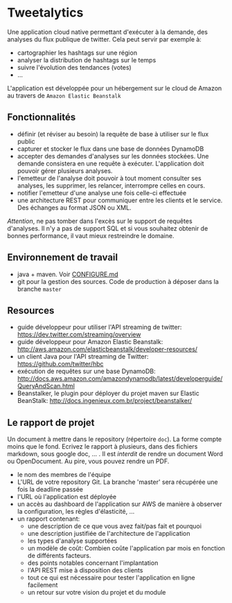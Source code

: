 # Tweetalytics

Une application cloud native permettant d'exécuter à la demande, des analyses du flux publique de twitter.
Cela peut servir par exemple à:
- cartographier les hashtags sur une région
- analyser la distribution de hashtags sur le temps
- suivre l'évolution des tendances (votes)
- ...

L'application est développée pour un hébergement sur le cloud de Amazon au travers de `Amazon Elastic Beanstalk`

## Fonctionnalités

- définir (et réviser au besoin) la requête de base à utiliser sur le flux public
- capturer et stocker le flux dans une base de données DynamoDB
- accepter des demandes d'analyses sur les données stockées. Une demande consistera en une requête à exécuter. L'application doit pouvoir gérer plusieurs analyses.
- l'emetteur de l'analyse doit pouvoir à tout moment consulter ses analyses, les supprimer, les relancer, interrompre celles en cours.
- notifier l'emetteur d'une analyse une fois celle-ci effectuée
- une architecture REST pour communiquer entre les clients et le service. Des échanges au format JSON ou XML.

_Attention_, ne pas tomber dans l'excès sur le support de requêtes d'analyses. Il n'y a pas de support SQL et si vous souhaitez obtenir de bonnes performance, il vaut mieux restreindre le domaine.

## Environnement de travail

- java + maven. Voir [CONFIGURE.md](CONFIGURE.md)
- git pour la gestion des sources. Code de production à déposer dans la branche `master`

## Resources

- guide développeur pour utiliser l'API streaming de twitter: https://dev.twitter.com/streaming/overview
- guide développeur pour Amazon Elastic Beanstalk: http://aws.amazon.com/elasticbeanstalk/developer-resources/
- un client Java pour l'API streaming de Twitter: https://github.com/twitter/hbc
- exécution de requêtes sur une base DynamoDB: http://docs.aws.amazon.com/amazondynamodb/latest/developerguide/QueryAndScan.html
- Beanstalker, le plugin pour déployer du projet maven sur Elastic BeanStalk: http://docs.ingenieux.com.br/project/beanstalker/

## Le rapport de projet

Un document à mettre dans le repository (répertoire `doc`). La forme compte moins que le fond. Ecrivez le rapport à plusieurs, dans des fichiers markdown, sous google doc, ... . Il est _interdit_ de rendre un document Word ou OpenDocument. Au pire, vous pouvez rendre un PDF.

- le nom des membres de l'équipe
- L'URL de votre repository Git. La branche 'master' sera récupérée une fois la deadline passée
- l'URL où l'application est déployée
- un accès au dashboard de l'application sur AWS de manière à observer la configuration, les règles d'élasticité, ...
- un rapport contenant:
  - une description de ce que vous avez fait/pas fait et pourquoi
  - une description justifiée de l'architecture de l'application
  - les types d'analyse supportées
  - un modèle de coût: Combien coûte l'application par mois en fonction de différents facteurs.
  - des points notables concernant l'implantation 
  - l'API REST mise à disposition des clients
  - tout ce qui est nécessaire pour tester l'application en ligne facilement
  - un retour sur votre vision du projet et du module
